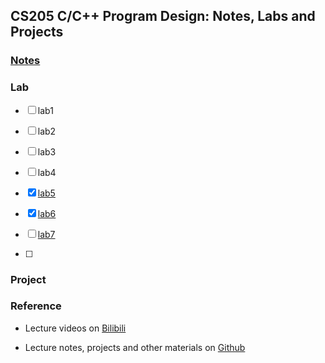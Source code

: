 ## CS205 C/C++ Program Design: Notes, Labs and Projects

### [Notes](note.md)

### Lab

- [ ] lab1
- [ ] lab2
- [ ] lab3
- [ ] lab4

- [x] [lab5](lab5)
- [x] [lab6](lab6)
- [ ] [lab7](lab7)
- [ ] 

### Project



###  Reference

+ Lecture videos on [Bilibili](https://www.bilibili.com/video/BV1Vf4y1P7pq)

+ Lecture notes, projects and other materials on [Github](https://github.com/XDZhelheim/CS205_C_CPP_Lab)

